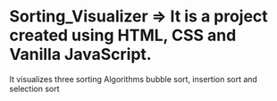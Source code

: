 # Sorting_Visualizer => It is a project created using HTML, CSS and Vanilla JavaScript.
It visualizes three sorting Algorithms bubble sort, insertion sort and selection sort
